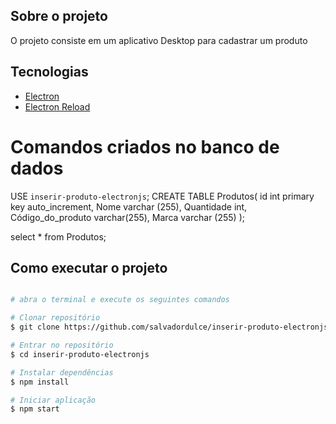 ## Sobre o projeto
O projeto consiste em um aplicativo Desktop para cadastrar um produto

## Tecnologias

- [Electron](https://www.electronjs.org/pt/)
- [Electron Reload](https://www.npmjs.com/package/electron-reload)

# Comandos criados no banco de dados
USE `inserir-produto-electronjs`;
 CREATE TABLE Produtos(
 id  int primary key auto_increment,
 Nome varchar (255),
 Quantidade int, 
 Código_do_produto varchar(255),
 Marca varchar (255)
 );
 
select * from Produtos;

## Como executar o projeto

```bash

# abra o terminal e execute os seguintes comandos

# Clonar repositório
$ git clone https://github.com/salvadordulce/inserir-produto-electronjs.git

# Entrar no repositório
$ cd inserir-produto-electronjs

# Instalar dependências
$ npm install

# Iniciar aplicação
$ npm start

```